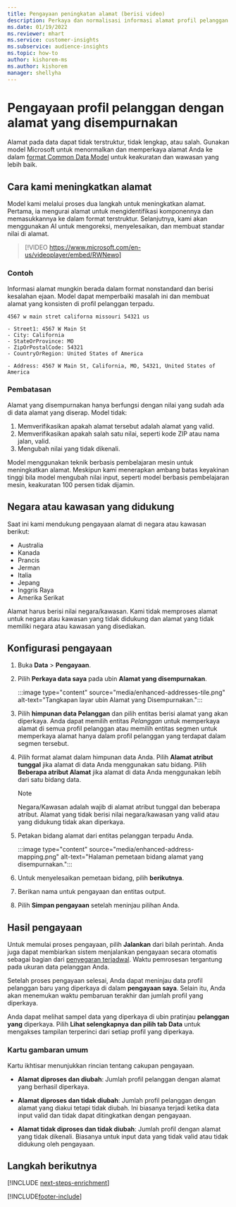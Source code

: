 ```yaml
---
title: Pengayaan peningkatan alamat (berisi video)
description: Perkaya dan normalisasi informasi alamat profil pelanggan dengan model Microsoft.
ms.date: 01/19/2022
ms.reviewer: mhart
ms.service: customer-insights
ms.subservice: audience-insights
ms.topic: how-to
author: kishorem-ms
ms.author: kishorem
manager: shellyha
---
```


# <a name="enrichment-of-customer-profiles-with-enhanced-addresses"></a>Pengayaan profil pelanggan dengan alamat yang disempurnakan

Alamat pada data dapat tidak terstruktur, tidak lengkap, atau salah. Gunakan model Microsoft untuk menormalkan dan memperkaya alamat Anda ke dalam [format Common Data Model](/common-data-model/schema/core/applicationcommon/address) untuk keakuratan dan wawasan yang lebih baik.

## <a name="how-we-enhance-addresses"></a>Cara kami meningkatkan alamat

Model kami melalui proses dua langkah untuk meningkatkan alamat. Pertama, ia mengurai alamat untuk mengidentifikasi komponennya dan memasukkannya ke dalam format terstruktur. Selanjutnya, kami akan menggunakan AI untuk mengoreksi, menyelesaikan, dan membuat standar nilai di alamat.

> [!VIDEO https://www.microsoft.com/en-us/videoplayer/embed/RWNewo]

### <a name="example"></a>Contoh

Informasi alamat mungkin berada dalam format nonstandard dan berisi kesalahan ejaan. Model dapat memperbaiki masalah ini dan membuat alamat yang konsisten di profil pelanggan terpadu.

```Input
4567 w main stret californa missouri 54321 us
```

```Output
- Street1: 4567 W Main St
- City: California
- StateOrProvince: MO
- ZipOrPostalCode: 54321
- CountryOrRegion: United States of America

- Address: 4567 W Main St, California, MO, 54321, United States of America
```

### <a name="limitations"></a>Pembatasan

Alamat yang disempurnakan hanya berfungsi dengan nilai yang sudah ada di data alamat yang diserap. Model tidak: 

1. Memverifikasikan apakah alamat tersebut adalah alamat yang valid.
2. Memverifikasikan apakah salah satu nilai, seperti kode ZIP atau nama jalan, valid.
3. Mengubah nilai yang tidak dikenali.

Model menggunakan teknik berbasis pembelajaran mesin untuk meningkatkan alamat. Meskipun kami menerapkan ambang batas keyakinan tinggi bila model mengubah nilai input, seperti model berbasis pembelajaran mesin, keakuratan 100 persen tidak dijamin.

## <a name="supported-countries-or-regions"></a>Negara atau kawasan yang didukung

Saat ini kami mendukung pengayaan alamat di negara atau kawasan berikut: 

- Australia
- Kanada
- Prancis
- Jerman
- Italia
- Jepang
- Inggris Raya
- Amerika Serikat

Alamat harus berisi nilai negara/kawasan. Kami tidak memproses alamat untuk negara atau kawasan yang tidak didukung dan alamat yang tidak memiliki negara atau kawasan yang disediakan.

## <a name="configure-the-enrichment"></a>Konfigurasi pengayaan

1. Buka **Data** > **Pengayaan**.

1. Pilih **Perkaya data saya** pada ubin **Alamat yang disempurnakan**.

   :::image type="content" source="media/enhanced-addresses-tile.png" alt-text="Tangkapan layar ubin Alamat yang Disempurnakan.":::

1. Pilih **himpunan data Pelanggan** dan pilih entitas berisi alamat yang akan diperkaya. Anda dapat memilih entitas *Pelanggan* untuk memperkaya alamat di semua profil pelanggan atau memilih entitas segmen untuk memperkaya alamat hanya dalam profil pelanggan yang terdapat dalam segmen tersebut.

1. Pilih format alamat dalam himpunan data Anda. Pilih **Alamat atribut tunggal** jika alamat di data Anda menggunakan satu bidang. Pilih **Beberapa atribut Alamat** jika alamat di data Anda menggunakan lebih dari satu bidang data.

   > [!NOTE]
   > Negara/Kawasan adalah wajib di alamat atribut tunggal dan beberapa atribut. Alamat yang tidak berisi nilai negara/kawasan yang valid atau yang didukung tidak akan diperkaya.

1.  Petakan bidang alamat dari entitas pelanggan terpadu Anda.

    :::image type="content" source="media/enhanced-address-mapping.png" alt-text="Halaman pemetaan bidang alamat yang disempurnakan.":::

1. Untuk menyelesaikan pemetaan bidang, pilih **berikutnya**.

1. Berikan nama untuk pengayaan dan entitas output.

1. Pilih **Simpan pengayaan** setelah meninjau pilihan Anda.

## <a name="enrichment-results"></a>Hasil pengayaan

Untuk memulai proses pengayaan, pilih **Jalankan** dari bilah perintah. Anda juga dapat membiarkan sistem menjalankan pengayaan secara otomatis sebagai bagian dari [penyegaran terjadwal](system.md#schedule-tab). Waktu pemrosesan tergantung pada ukuran data pelanggan Anda.

Setelah proses pengayaan selesai, Anda dapat meninjau data profil pelanggan baru yang diperkaya di dalam **pengayaan saya**. Selain itu, Anda akan menemukan waktu pembaruan terakhir dan jumlah profil yang diperkaya.

Anda dapat melihat sampel data yang diperkaya di ubin pratinjau **pelanggan yang** diperkaya. Pilih **Lihat selengkapnya** **dan pilih tab Data** untuk mengakses tampilan terperinci dari setiap profil yang diperkaya.

### <a name="overview-card"></a>Kartu gambaran umum

Kartu ikhtisar menunjukkan rincian tentang cakupan pengayaan. 

* **Alamat diproses dan diubah**: Jumlah profil pelanggan dengan alamat yang berhasil diperkaya.

* **Alamat diproses dan tidak diubah**: Jumlah profil pelanggan dengan alamat yang diakui tetapi tidak diubah. Ini biasanya terjadi ketika data input valid dan tidak dapat ditingkatkan dengan pengayaan.

* **Alamat tidak diproses dan tidak diubah**: Jumlah profil dengan alamat yang tidak dikenali. Biasanya untuk input data yang tidak valid atau tidak didukung oleh pengayaan.

## <a name="next-steps"></a>Langkah berikutnya

[!INCLUDE [next-steps-enrichment](../includes/next-steps-enrichment.md)]

[!INCLUDE[footer-include](../includes/footer-banner.md)]
